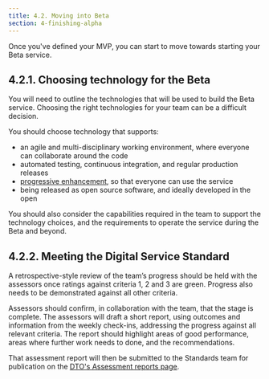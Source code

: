 ```yaml
---
title: 4.2. Moving into Beta
section: 4-finishing-alpha
---
```


Once you've defined your MVP, you can start to move towards starting your Beta service.

## 4.2.1. Choosing technology for the Beta

You will need to outline the technologies that will be used to build the Beta service. Choosing the right technologies for your team can be a difficult decision.

You should choose technology that supports:

- an agile and multi-disciplinary working environment, where everyone can collaborate around the code
- automated testing, continuous integration, and regular production releases
- [progressive enhancement](https://www.gov.uk/service-manual/making-software/progressive-enhancement.html), so that everyone can use the service
- being released as open source software, and ideally developed in the open

You should also consider the capabilities required in the team to support the technology choices, and the requirements to operate the service during the Beta and beyond.

## 4.2.2. Meeting the Digital Service Standard

A retrospective-style review of the team’s progress should be held with the assessors once ratings against criteria 1, 2 and 3 are green. Progress also needs to be demonstrated against all other criteria. 

Assessors should confirm, in collaboration with the team, that the stage is complete. The assessors will draft a short report, using outcomes and information from the weekly check-ins, addressing the progress against all relevant criteria. The report should highlight areas of good performance, areas where further work needs to done, and the recommendations.

That assessment report will then be submitted to the Standards team for publication on the [DTO's Assessment reports page](https://www.dto.gov.au/standard/assessments/).
